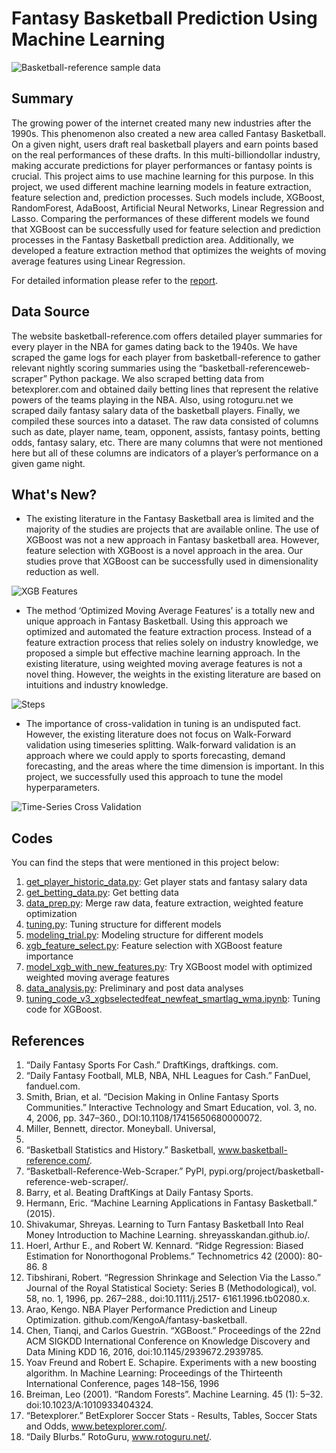 # Fantasy Basketball Prediction Using Machine Learning

![Basketball-reference sample data](https://github.com/iocak28/Fantasy_Basketball_ML/blob/master/img/breference_sample.png)

## Summary
The growing power of the internet created many new industries after the 1990s. This phenomenon also created a new area called Fantasy 
Basketball. On a given night, users draft real basketball players and earn points based on the real performances of these drafts. In this 
multi-billiondollar industry, making accurate predictions for player performances or fantasy points is crucial. This project aims to use 
machine learning for this purpose. In this project, we used different machine learning models in feature extraction, feature selection 
and, prediction processes. Such models include, XGBoost, RandomForest, AdaBoost, Artificial Neural Networks, Linear Regression and Lasso. 
Comparing the performances of these different models we found that XGBoost can be successfully used for feature selection and prediction 
processes in the Fantasy Basketball prediction area. Additionally, we developed a feature extraction method that optimizes the weights of 
moving average features using Linear Regression.

For detailed information please refer to the [report](https://github.com/iocak28/Fantasy_Basketball_ML/blob/master/Report%20-%20Fantasy%20Basketball%20Prediction%20Using%20Machine%20Learning.pdf).

## Data Source
The website basketball-reference.com offers detailed player summaries for every player in the NBA for games dating back to the 1940s. We have scraped the game logs for each player from basketball-reference to gather relevant nightly scoring summaries using the “basketball-referenceweb- scraper” Python package. We also scraped betting data from betexplorer.com and obtained daily betting lines that represent the relative powers of the teams playing in the NBA. Also, using rotoguru.net we scraped daily fantasy salary data of the basketball players. Finally, we compiled these sources into a dataset. The raw data consisted of columns such as date, player name, team, opponent, assists, fantasy points, betting odds, fantasy salary, etc. There are many columns that were not mentioned here but all of these columns are indicators of a player’s performance on a given game night.

## What's New?
- The existing literature in the Fantasy Basketball area is limited and the majority of the studies are projects that are available online. The use of XGBoost was not a new approach in Fantasy basketball area. However, feature selection with XGBoost is a novel approach in the area. Our studies prove that XGBoost can be successfully used in dimensionality reduction as well.

![XGB Features](https://github.com/iocak28/Fantasy_Basketball_ML/blob/master/img/recent_feat_imp.png)

- The method ‘Optimized Moving Average Features’ is a totally new and unique approach in Fantasy Basketball. Using this approach we optimized and automated the feature extraction process. Instead of a feature extraction process that relies solely on industry knowledge, we proposed a simple but effective machine learning approach. In the existing literature, using weighted moving average features is not a novel thing.  However, the weights in the existing literature are based on intuitions and industry knowledge.

![Steps](https://github.com/iocak28/Fantasy_Basketball_ML/blob/master/img/steps.png)

- The importance of cross-validation in tuning is an undisputed fact. However, the existing literature does not focus on Walk-Forward validation using timeseries splitting. Walk-forward validation is an approach where we could apply to sports forecasting, demand forecasting, and the areas where the time dimension is important. In this project, we successfully used this approach to tune the model hyperparameters.

![Time-Series Cross Validation](https://github.com/iocak28/Fantasy_Basketball_ML/blob/master/img/walkforward.pngs=200)

## Codes
You can find the steps that were mentioned in this project below:

1. [get_player_historic_data.py](https://github.com/iocak28/Fantasy_Basketball_ML/blob/master/source_codes/get_player_historic_data.py):
Get player stats and fantasy salary data
2. [get_betting_data.py](https://github.com/iocak28/Fantasy_Basketball_ML/blob/master/source_codes/get_betting_data.py):
Get betting data
3. [data_prep.py](https://github.com/iocak28/Fantasy_Basketball_ML/blob/master/source_codes/data_prep.py):
Merge raw data, feature extraction, weighted feature optimization
4. [tuning.py](https://github.com/iocak28/Fantasy_Basketball_ML/blob/master/source_codes/tuning.py):
Tuning structure for different models
5. [modeling_trial.py](https://github.com/iocak28/Fantasy_Basketball_ML/blob/master/source_codes/modeling_trial.py):
Modeling structure for different models
6. [xgb_feature_select.py](https://github.com/iocak28/Fantasy_Basketball_ML/blob/master/source_codes/xgb_feature_select.py):
Feature selection with XGBoost feature importance
7. [model_xgb_with_new_features.py](https://github.com/iocak28/Fantasy_Basketball_ML/blob/master/source_codes/model_xgb_with_new_features.py):
Try XGBoost model with optimized weighted moving average features
8. [data_analysis.py](https://github.com/iocak28/Fantasy_Basketball_ML/blob/master/source_codes/data_analysis.py):
Preliminary and post data analyses
9. [tuning_code_v3_xgbselectedfeat_newfeat_smartlag_wma.ipynb](https://github.com/iocak28/Fantasy_Basketball_ML/blob/master/source_codes/tuning_code_v3_xgbselectedfeat_newfeat_smartlag_wma.ipynb):
Tuning code for XGBoost.

## References
1. “Daily Fantasy Sports For Cash.” DraftKings, draftkings.
com.
2. “Daily Fantasy Football, MLB, NBA, NHL Leagues
for Cash.” FanDuel, fanduel.com.
3. Smith, Brian, et al. “Decision Making in Online
Fantasy Sports Communities.” Interactive Technology
and Smart Education, vol. 3, no. 4, 2006, pp.
347–360., DOI:10.1108/17415650680000072.
4. Miller, Bennett, director. Moneyball. Universal,
2011.
5. “Basketball Statistics and History.” Basketball,
www.basketball-reference.com/.
6. “Basketball-Reference-Web-Scraper.” PyPI,
pypi.org/project/basketball-reference-web-scraper/.
7. Barry, et al. Beating DraftKings at Daily Fantasy
Sports.
8. Hermann, Eric. “Machine Learning Applications in
Fantasy Basketball.” (2015).
9. Shivakumar, Shreyas. Learning to Turn Fantasy Basketball
Into Real Money Introduction to Machine
Learning. shreyasskandan.github.io/.
10. Hoerl, Arthur E., and Robert W. Kennard. “Ridge
Regression: Biased Estimation for Nonorthogonal
Problems.” Technometrics 42 (2000): 80-86.
8
11. Tibshirani, Robert. “Regression Shrinkage and Selection
Via the Lasso.” Journal of the Royal Statistical
Society: Series B (Methodological), vol.
58, no. 1, 1996, pp. 267–288., doi:10.1111/j.2517-
6161.1996.tb02080.x.
12. Arao, Kengo. NBA Player Performance
Prediction and Lineup Optimization.
github.com/KengoA/fantasy-basketball.
13. Chen, Tianqi, and Carlos Guestrin. “XGBoost.” Proceedings
of the 22nd ACM SIGKDD International
Conference on Knowledge Discovery and Data Mining KDD 16, 2016, doi:10.1145/2939672.2939785.
14. Yoav Freund and Robert E. Schapire. Experiments
with a new boosting algorithm. In Machine Learning:
Proceedings of the Thirteenth International
Conference, pages 148–156, 1996
15. Breiman, Leo (2001). “Random Forests”.
Machine Learning. 45 (1): 5–32.
doi:10.1023/A:1010933404324.
16. “Betexplorer.” BetExplorer Soccer Stats -
Results, Tables, Soccer Stats and Odds,
www.betexplorer.com/.
17. “Daily Blurbs.” RotoGuru, www.rotoguru.net/.
